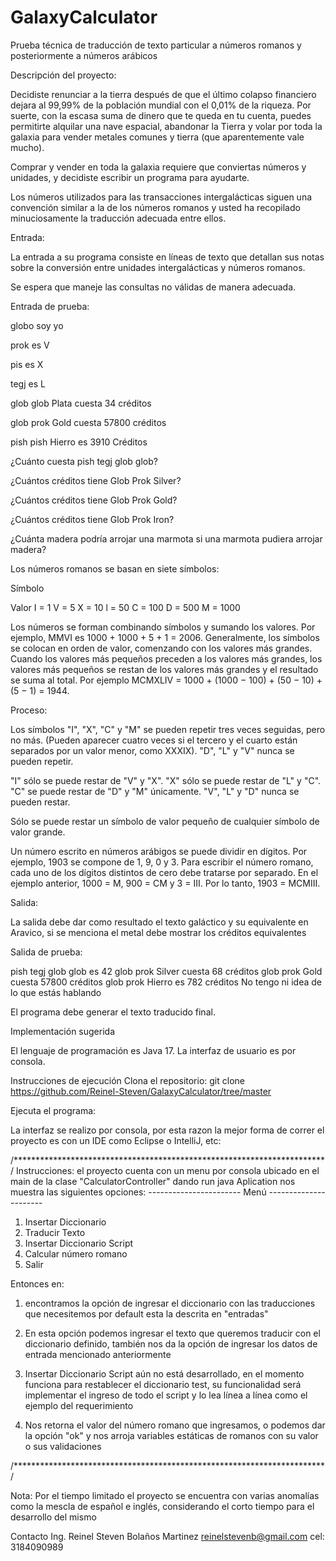 # GalaxyCalculator

Prueba técnica de traducción de texto particular a números romanos y posteriormente a números arábicos

Descripción del proyecto:

Decidiste renunciar a la tierra después de que el último colapso financiero dejara al 99,99% de la población mundial con el 0,01% de la riqueza. Por suerte, con la escasa suma de dinero que te queda en tu cuenta, puedes permitirte alquilar una nave espacial, abandonar la Tierra y volar por toda la galaxia para vender metales comunes y tierra (que aparentemente vale mucho).

Comprar y vender en toda la galaxia requiere que conviertas números y unidades, y decidiste escribir un programa para ayudarte.

Los números utilizados para las transacciones intergalácticas siguen una convención similar a la de los números romanos y usted ha recopilado minuciosamente la traducción adecuada entre ellos.

Entrada:

La entrada a su programa consiste en líneas de texto que detallan sus notas sobre la conversión entre unidades intergalácticas y números romanos.

Se espera que maneje las consultas no válidas de manera adecuada.

Entrada de prueba:

globo soy yo

prok es V

pis es X

tegj es L

glob glob Plata cuesta 34 créditos

glob prok Gold cuesta 57800 créditos

pish pish Hierro es 3910 Créditos

¿Cuánto cuesta pish tegj glob glob?

¿Cuántos créditos tiene Glob Prok Silver?

¿Cuántos créditos tiene Glob Prok Gold?

¿Cuántos créditos tiene Glob Prok Iron?

¿Cuánta madera podría arrojar una marmota si una marmota pudiera arrojar madera?

Los números romanos se basan en siete símbolos:

Símbolo

Valor
I = 1
V = 5
X = 10
l = 50
C = 100
D = 500
M = 1000

Los números se forman combinando símbolos y sumando los valores. Por ejemplo, MMVI es 1000 + 1000 + 5 + 1 = 2006. Generalmente, los símbolos se colocan en orden de valor, comenzando con los valores más grandes. Cuando los valores más pequeños preceden a los valores más grandes, los valores más pequeños se restan de los valores más grandes y el resultado se suma al total. Por ejemplo MCMXLIV = 1000 + (1000 − 100) + (50 − 10) + (5 − 1) = 1944.


Proceso:

Los símbolos "I", "X", "C" y "M" se pueden repetir tres veces seguidas, pero no más. (Pueden aparecer cuatro veces si el tercero y el cuarto están separados por un valor menor, como XXXIX). "D", "L" y "V" nunca se pueden repetir.

"I" sólo se puede restar de "V" y "X". "X" sólo se puede restar de "L" y "C". "C" se puede restar de "D" y "M" únicamente. "V", "L" y "D" nunca se pueden restar.

Sólo se puede restar un símbolo de valor pequeño de cualquier símbolo de valor grande.

Un número escrito en números arábigos se puede dividir en dígitos. Por ejemplo, 1903 se compone de 1, 9, 0 y 3. Para escribir el número romano, cada uno de los dígitos distintos de cero debe tratarse por separado. En el ejemplo anterior, 1000 = M, 900 = CM y 3 = III. Por lo tanto, 1903 = MCMIII.


Salida:

La salida debe dar como resultado el texto galáctico y su equivalente en Aravico, si se menciona el metal debe mostrar los créditos equivalentes

Salida de prueba:

pish tegj glob glob es 42
glob prok Silver cuesta 68 créditos
glob prok Gold cuesta 57800 créditos
glob prok Hierro es 782 créditos
No tengo ni idea de lo que estás hablando

El programa debe generar el texto traducido final.


Implementación sugerida


El lenguaje de programación es Java 17.
La interfaz de usuario es por consola.

Instrucciones de ejecución
Clona el repositorio:
git clone https://github.com/Reinel-Steven/GalaxyCalculator/tree/master


Ejecuta el programa:

La interfaz se realizo por consola, por esta razon la mejor forma de correr el proyecto es con un IDE como Eclipse o IntelliJ, etc:

/***********************************************************************/
Instrucciones:
	el proyecto cuenta con un menu por consola ubicado en el main de la clase "CalculatorController" dando run java Aplication nos muestra las siguientes opciones:
		----------------------- Menú ----------------------
1. Insertar Diccionario
2. Traducir Texto
3. Insertar Diccionario Script
4. Calcular número romano
5. Salir

Entonces en: 
1. encontramos la opción de ingresar el diccionario con las traducciones que necesitemos por default  esta la descrita en "entradas" 

2. En esta opción podemos ingresar el texto que queremos traducir con el diccionario definido, también nos da la opción de ingresar los datos de entrada mencionado anteriormente

3. Insertar Diccionario Script aún no está desarrollado, en el momento funciona para restablecer el diccionario test, su funcionalidad será implementar el ingreso de todo el script y lo lea línea a línea como el ejemplo del requerimiento

4. Nos retorna el valor del número romano que ingresamos, o podemos dar la opción "ok" y nos arroja variables estáticas de romanos con su valor o sus validaciones


/***********************************************************************/

Nota: Por el tiempo limitado el proyecto se encuentra con varias anomalías como la mescla de español e inglés, considerando el corto tiempo para el desarrollo del mismo  


Contacto
Ing. Reinel Steven Bolaños Martinez
reinelstevenb@gmail.com
cel: 3184090989
